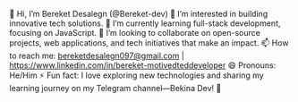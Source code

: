 👋 Hi, I’m Bereket Desalegn (@Bereket-dev)
👀 I’m interested in building innovative tech solutions.
🌱 I’m currently learning full-stack development, focusing on JavaScript.
💞️ I’m looking to collaborate on open-source projects, web applications, and tech initiatives that make an impact.
📫 How to reach me: bereketdesalegn097@gmail.com | https://www.linkedin.com/in/bereket-motivedteddeveloper
😄 Pronouns: He/Him
⚡ Fun fact: I love exploring new technologies and sharing my learning journey on my Telegram channel—Bekina Dev! 🚀

<!---
Bereket-dev/Bereket-dev is a ✨ special ✨ repository because its `README.md` (this file) appears on your GitHub profile.
You can click the Preview link to take a look at your changes.
--->
